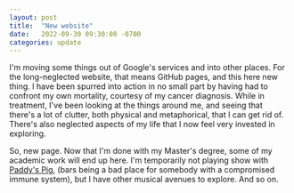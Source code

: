 ```yaml
---
layout: post
title:  "New website"
date:   2022-09-30 09:30:00 -0700
categories: update
---
```

I'm moving some things out of Google's services and into other places. For the long-neglected website, that means GitHub pages, and this here
new thing. I have been spurred into action in no small part by having had to confront my own mortality, courtesy of my cancer diagnosis. While
in treatment, I've been looking at the things around me, and seeing that there's a lot of clutter, both physical and metaphorical, that I can
get rid of. There's also neglected aspects of my life that I now feel very invested in exploring.

So, new page. Now that I'm done with my Master's degree, some of my academic work will end up here. I'm temporarily not playing show with 
[Paddy's Pig](https://www.paddyspig.com), (bars being a bad place for somebody with a compromised immune system), but I have other musical
avenues to explore. And so on.
